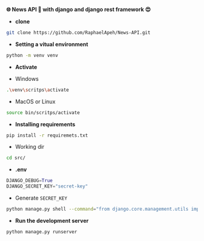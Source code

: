 **🌐 News API 📰 with django and django rest framework 😍**

- **clone** <br>

```bash
git clone https://github.com/RaphaelApeh/News-API.git
```
- __Setting a vitual environment__
```bash
python -m venv venv
```
- <b>Activate</b>
* Windows
```bash
.\venv\scritps\activate
```
* MacOS or Linux
```bash
source bin/scritps/activate
```
- **Installing requirements**
```bash
pip install -r requiremets.txt
```
- Working dir
```bash
cd src/
```
- **.env**
```python
DJANGO_DEBUG=True
DJANGO_SECRET_KEY="secret-key"
```
- Generate `SECRET_KEY`
```bash
python manage.py shell --command="from django.core.management.utils import get_random_secret_key;print(get_random_secret_key())"
```
- **Run the development server**
```bash
python manage.py runserver
```
